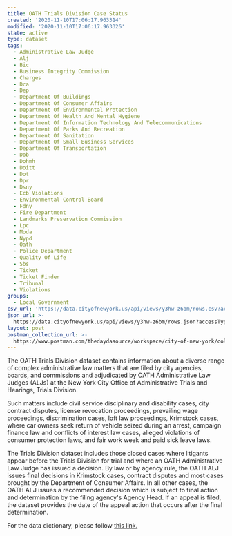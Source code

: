 ```yaml
---
title: OATH Trials Division Case Status
created: '2020-11-10T17:06:17.963314'
modified: '2020-11-10T17:06:17.963326'
state: active
type: dataset
tags:
  - Administrative Law Judge
  - Alj
  - Bic
  - Business Integrity Commission
  - Charges
  - Dca
  - Dep
  - Department Of Buildings
  - Department Of Consumer Affairs
  - Department Of Environmental Protection
  - Department Of Health And Mental Hygiene
  - Department Of Information Technology And Telecommunications
  - Department Of Parks And Recreation
  - Department Of Sanitation
  - Department Of Small Business Services
  - Department Of Transportation
  - Dob
  - Dohmh
  - Doitt
  - Dot
  - Dpr
  - Dsny
  - Ecb Violations
  - Environmental Control Board
  - Fdny
  - Fire Department
  - Landmarks Preservation Commission
  - Lpc
  - Moda
  - Nypd
  - Oath
  - Police Department
  - Quality Of Life
  - Sbs
  - Ticket
  - Ticket Finder
  - Tribunal
  - Violations
groups:
  - Local Government
csv_url: 'https://data.cityofnewyork.us/api/views/y3hw-z6bm/rows.csv?accessType=DOWNLOAD'
json_url: >-
  https://data.cityofnewyork.us/api/views/y3hw-z6bm/rows.json?accessType=DOWNLOAD
layout: post
postman_collection_url: >-
  https://www.postman.com/thedaydasource/workspace/city-of-new-york/collection/15909983-c1075ebb-0de8-4816-bd8d-5cccdeb41eb6
---
```

The OATH Trials Division dataset contains information about a diverse range of complex administrative law matters that are filed by city agencies, boards, and commissions and adjudicated by OATH Administrative Law Judges (ALJs) at the New York City Office of Administrative Trials and Hearings, Trials Division. 
 
Such matters include civil service disciplinary and disability cases, city contract disputes, license revocation proceedings, prevailing wage proceedings, discrimination cases, loft law proceedings, Krimstock cases, where car owners seek return of  vehicle seized during an arrest, campaign finance law and conflicts of interest law cases, alleged violations of consumer protection laws, and fair work week and paid sick leave laws.  
 
The Trials Division dataset includes those closed cases where litigants appear before the Trials Division for trial and where an OATH Administrative Law Judge has issued a decision. By law or by agency rule, the OATH ALJ issues final decisions in Krimstock cases, contract disputes and most cases brought by the Department of Consumer Affairs.  In all other cases, the OATH ALJ issues a recommended decision which is subject to final action and determination by the filing agency's Agency Head.  If an appeal is filed, the dataset provides the date of the appeal action that occurs after the final determination.

For the data dictionary, please follow <a href="https://docs.google.com/spreadsheets/d/10LTL-RRx7al3xK2l-gYqEedFekHA66vPPnfJLhKH1yA/edit?usp=sharing">this link.</a>
